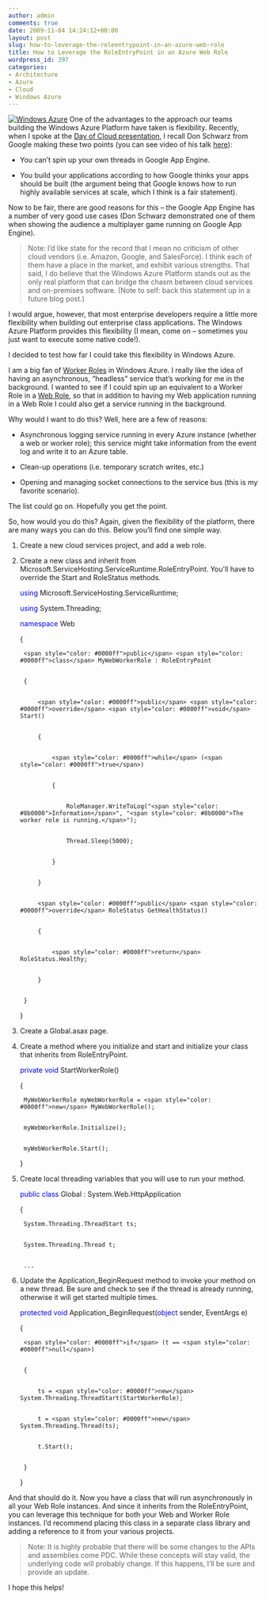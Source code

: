 ```yaml
---
author: admin
comments: true
date: 2009-11-04 14:24:12+00:00
layout: post
slug: how-to-leverage-the-roleentrypoint-in-an-azure-web-role
title: How to Leverage the RoleEntryPoint in an Azure Web Role
wordpress_id: 397
categories:
- Architecture
- Azure
- Cloud
- Windows Azure
---
```


[![Windows Azure](https://wadewegner.blob.core.windows.net/wordpress/2009/11/WindowsAzure.png)](http://www.windowsazure.com/) One of the advantages to the approach our teams building the Windows Azure Platform have taken is flexibility. Recently, when I spoke at the [Day of Cloud presentation](http://www.wadewegner.com/index.php/2009/10/16/presenting-on-the-windows-azure-platform-at-the-day-of-cloud/), I recall Don Schwarz from Google making these two points (you can see video of his talk [here](http://www.blip.tv/file/2786812)):

 

  
  * You can’t spin up your own threads in Google App Engine. 
   
  * You build your applications according to how Google thinks your apps should be built (the argument being that Google knows how to run highly available services at scale, which I think is a fair statement). 
 

Now to be fair, there are good reasons for this – the Google App Engine has a number of very good use cases (Don Schwarz demonstrated one of them when showing the audience a multiplayer game running on Google App Engine).

 

>   
> 
> Note: I’d like state for the record that I mean no criticism of other cloud vendors (i.e. Amazon, Google, and SalesForce). I think each of them have a place in the market, and exhibit various strengths. That said, I do believe that the Windows Azure Platform stands out as the only real platform that can bridge the chasm between cloud services and on-premises software. (Note to self: back this statement up in a future blog post.)

 

I would argue, however, that most enterprise developers require a little more flexibility when building out enterprise class applications. The Windows Azure Platform provides this flexibility (I mean, come on – sometimes you just want to execute some native code!).

 

I decided to test how far I could take this flexibility in Windows Azure.

 

I am a big fan of [Worker Roles](http://msdn.microsoft.com/en-us/library/dd179341.aspx) in Windows Azure. I really like the idea of having an asynchronous, “headless” service that’s working for me in the background. I wanted to see if I could spin up an equivalent to a Worker Role in a [Web Role](http://msdn.microsoft.com/en-us/library/dd179341.aspx), so that in addition to having my Web application running in a Web Role I could also get a service running in the background.

 

Why would I want to do this? Well, here are a few of reasons:

 

  
  * Asynchronous logging service running in every Azure instance (whether a web or worker role); this service might take information from the event log and write it to an Azure table. 
   
  * Clean-up operations (i.e. temporary scratch writes, etc.) 
   
  * Opening and managing socket connections to the service bus (this is my favorite scenario). 
 

The list could go on. Hopefully you get the point.

 

So, how would you do this? Again, given the flexibility of the platform, there are many ways you can do this. Below you’ll find one simple way.

 

1. Create a new cloud services project, and add a web role.

 

2. Create a new class and inherit from Microsoft.ServiceHosting.ServiceRuntime.RoleEntryPoint. You'll have to override the Start and RoleStatus methods.

 
    
    <span style="color: #0000ff">using</span> Microsoft.ServiceHosting.ServiceRuntime;
    
    
    <span style="color: #0000ff">using</span> System.Threading;
    
    
    <span style="color: #0000ff">namespace</span> Web
    
    
    {
    
    
        <span style="color: #0000ff">public</span> <span style="color: #0000ff">class</span> MyWebWorkerRole : RoleEntryPoint
    
    
        {
    
    
            <span style="color: #0000ff">public</span> <span style="color: #0000ff">override</span> <span style="color: #0000ff">void</span> Start()
    
    
            {
    
    
                <span style="color: #0000ff">while</span> (<span style="color: #0000ff">true</span>)
    
    
                {
    
    
                    RoleManager.WriteToLog("<span style="color: #8b0000">Information</span>", "<span style="color: #8b0000">The worker role is running.</span>");
    
    
                    Thread.Sleep(5000);
    
    
                }
    
    
            }
    
    
            <span style="color: #0000ff">public</span> <span style="color: #0000ff">override</span> RoleStatus GetHealthStatus()
    
    
            {
    
    
                <span style="color: #0000ff">return</span> RoleStatus.Healthy;
    
    
            }
    
    
        }
    
    
    }





3. Create a Global.asax page.





4. Create a method where you initialize and start and initialize your class that inherits from RoleEntryPoint.




    
    <span style="color: #0000ff">private</span> <span style="color: #0000ff">void</span> StartWorkerRole()
    
    
    {
    
    
        MyWebWorkerRole myWebWorkerRole = <span style="color: #0000ff">new</span> MyWebWorkerRole();
    
    
        myWebWorkerRole.Initialize();
    
    
        myWebWorkerRole.Start();
    
    
    }





5. Create local threading variables that you will use to run your method.




    
    <span style="color: #0000ff">public</span> <span style="color: #0000ff">class</span> Global : System.Web.HttpApplication
    
    
    {
    
    
        System.Threading.ThreadStart ts;
    
    
        System.Threading.Thread t;
    
    
        ...





5. Update the Application_BeginRequest method to invoke your method on a new thread. Be sure and check to see if the thread is already running, otherwise it will get started multiple times.




    
    <span style="color: #0000ff">protected</span> <span style="color: #0000ff">void</span> Application_BeginRequest(<span style="color: #0000ff">object</span> sender, EventArgs e)
    
    
    {
    
    
        <span style="color: #0000ff">if</span> (t == <span style="color: #0000ff">null</span>)
    
    
        {
    
    
            ts = <span style="color: #0000ff">new</span> System.Threading.ThreadStart(StartWorkerRole);
    
    
            t = <span style="color: #0000ff">new</span> System.Threading.Thread(ts);
    
    
            t.Start();
    
    
        }
    
    
    }





And that should do it. Now you have a class that will run asynchronously in all your Web Role instances. And since it inherits from the RoleEntryPoint, you can leverage this technique for both your Web and Worker Role instances. I’d recommend placing this class in a separate class library and adding a reference to it from your various projects.





> 
  
> 
> Note: It is highly probable that there will be some changes to the APIs and assemblies come PDC. While these concepts will stay valid, the underlying code will probably change. If this happens, I’ll be sure and provide an update.
> 
> 






I hope this helps!
